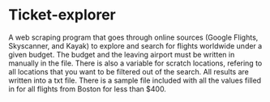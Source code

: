 # Ticket-explorer

A web scraping program that goes through online sources (Google Flights, Skyscanner, and Kayak) to explore and search for flights worldwide under a given budget. The budget and the leaving airport must be written in manually in the file. There is also a variable for scratch locations, refering to all locations that you want to be filtered out of the search. All results are written into a txt file.
There is a sample file included with all the values filled in for all flights from Boston for less than $400. 
